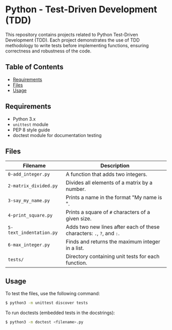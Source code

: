 
# Python - Test-Driven Development (TDD)

This repository contains projects related to Python Test-Driven Development (TDD). Each project demonstrates the use of TDD methodology to write tests before implementing functions, ensuring correctness and robustness of the code.

## Table of Contents

- [Requirements](#requirements)
- [Files](#files)
- [Usage](#usage)

## Requirements

- Python 3.x
- `unittest` module
- PEP 8 style guide
- doctest module for documentation testing

## Files

| Filename | Description |
| -------- | ----------- |
| `0-add_integer.py` | A function that adds two integers. |
| `2-matrix_divided.py` | Divides all elements of a matrix by a number. |
| `3-say_my_name.py` | Prints a name in the format "My name is <first name> <last name>". |
| `4-print_square.py` | Prints a square of `#` characters of a given size. |
| `5-text_indentation.py` | Adds two new lines after each of these characters: `.`, `?`, and `:`. |
| `6-max_integer.py` | Finds and returns the maximum integer in a list. |
| `tests/` | Directory containing unit tests for each function. |

## Usage

To test the files, use the following command:

```bash
$ python3 -m unittest discover tests
```
To run doctests (embedded tests in the docstrings):

```bash
$ python3 -m doctest <filename>.py
```
